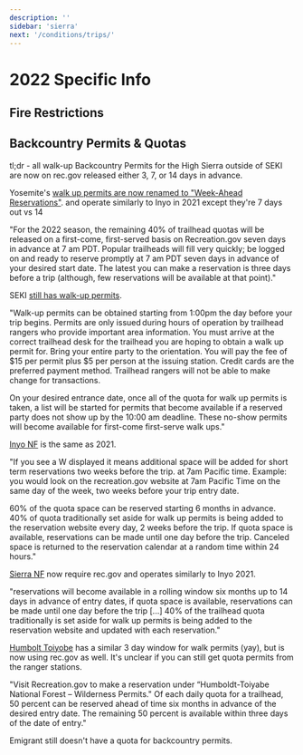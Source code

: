 ```yaml
---
description: ''
sidebar: 'sierra'
next: '/conditions/trips/'
---
```


# 2022 Specific Info

## Fire Restrictions

## Backcountry Permits & Quotas

tl;dr - all walk-up Backcountry Permits for the High Sierra outside of SEKI are now on rec.gov released either 3, 7, or 14 days in advance.

Yosemite's [walk up permits are now renamed to "Week-Ahead Reservations"](https://www.nps.gov/yose/planyourvisit/wpres.htm).  and operate similarly to Inyo in 2021 except they're 7 days out vs 14

"For the 2022 season, the remaining 40% of trailhead quotas will be released on a first-come, first-served basis on Recreation.gov seven days in advance at 7 am PDT. Popular trailheads will fill very quickly; be logged on and ready to reserve promptly at 7 am PDT seven days in advance of your desired start date. The latest you can make a reservation is three days before a trip (although, few reservations will be available at that point)."

SEKI [still has walk-up permits](https://www.nps.gov/seki/planyourvisit/wilderness_permits.htm).

"Walk-up permits can be obtained starting from 1:00pm the day before your trip begins. Permits are only issued during hours of operation by trailhead rangers who provide important area information. You must arrive at the correct trailhead desk for the trailhead you are hoping to obtain a walk up permit for. Bring your entire party to the orientation. You will pay the fee of $15 per permit plus $5 per person at the issuing station. Credit cards are the preferred payment method. Trailhead rangers will not be able to make change for transactions. 

On your desired entrance date, once all of the quota for walk up permits is taken, a list will be started for permits that become available if a reserved party does not show up by the 10:00 am deadline. These no-show permits will become available for first-come first-serve walk ups."

[Inyo NF](https://www.fs.usda.gov/detail/inyo/passes-permits/recreation/?cid=fsbdev3_003808) is the same as 2021.

"If you see a W displayed it means additional space will be added for short term reservations two weeks before the trip. at 7am Pacific time.  Example: you would look on the recreation.gov website at 7am Pacific Time on the same day of the week, two weeks before your trip entry date.

60% of the quota space can be reserved starting 6 months in advance.
40% of quota traditionally set aside for walk up permits is being added to the reservation website every day, 2 weeks before the trip.
If quota space is available, reservations can be made until one day before the trip.
Canceled space is returned to the reservation calendar at a random time within 24 hours."

[Sierra NF](https://www.fs.usda.gov/detail/sierra/passes-permits/?cid=fsbdev7_018115) now require rec.gov and operates similarly to Inyo 2021.

"reservations will become available in a rolling window six months up to 14 days in advance of entry dates, if quota space is available, reservations can be made until one day before the trip [...] 40% of  the trailhead quota traditionally is set aside for walk up permits is being added to the reservation website and updated with each reservation."

[Humbolt Toiyobe](https://www.fs.usda.gov/detail/htnf/passes-permits/?cid=fseprd673368) has a similar 3 day window for walk permits (yay), but is now using rec.gov as well. It's unclear if you can still get quota permits from the ranger stations.

"Visit Recreation.gov to make a reservation under “Humboldt-Toiyabe National Forest – Wilderness Permits." Of each daily quota for a trailhead, 50 percent can be reserved ahead of time six months in advance of the desired entry date. The remaining 50 percent is available within three days of the date of entry." 

Emigrant still doesn't have a quota for backcountry permits.
